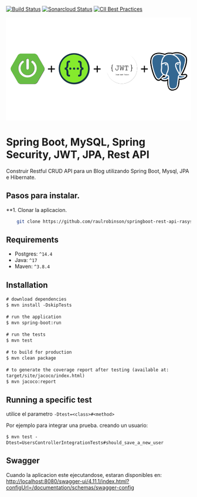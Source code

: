 [![Build Status](https://travis-ci.com/coma123/Spring-Boot-Blog-REST-API.svg?branch=development)](https://travis-ci.com/coma123/Spring-Boot-Blog-REST-API) [![Sonarcloud Status](https://sonarcloud.io/api/project_badges/measure?project=coma123_Spring-Boot-Blog-REST-API&metric=alert_status)](https://sonarcloud.io/dashboard?id=coma123_Spring-Boot-Blog-REST-API) [![CII Best Practices](https://bestpractices.coreinfrastructure.org/projects/3706/badge)](https://bestpractices.coreinfrastructure.org/projects/3706)

<p align="center">
  <a href="https://github.com/raulrobinson" target="blank"><img src="./assets/images/tecnologias.png" width="560" alt="Tecnologias" /></a>
</p>

# Spring Boot, MySQL, Spring Security, JWT, JPA, Rest API

Construir Restful CRUD API para un Blog utilizando Spring Boot, Mysql, JPA e Hibernate.

## Pasos para instalar.

**1. Clonar la aplicacion.

```bash
    git clone https://github.com/raulrobinson/springboot-rest-api-rasysbox.git
```

## Requirements

- Postgres: `^14.4`
- Java: `^17`
- Maven: `^3.8.4`

## Installation

```shell
# download dependencies
$ mvn install -DskipTests

# run the application
$ mvn spring-boot:run

# run the tests
$ mvn test

# to build for production
$ mvn clean package

# to generate the coverage report after testing (available at: target/site/jacoco/index.html)
$ mvn jacoco:report
```

## Running a specific test
utilice el parametro `-Dtest=<class>#<method>`


Por ejemplo para integrar una prueba. creando un usuario:
```
$ mvn test -Dtest=UsersControllerIntegrationTests#should_save_a_new_user
```

## Swagger
Cuando la aplicacion este ejecutandose, estaran disponibles en: [http://localhost:8080/swagger-ui/4.11.1/index.html?configUrl=/documentation/schemas/swagger-config](http://localhost:8080/swagger-ui/4.11.1/index.html?configUrl=/documentation/schemas/swagger-config)

